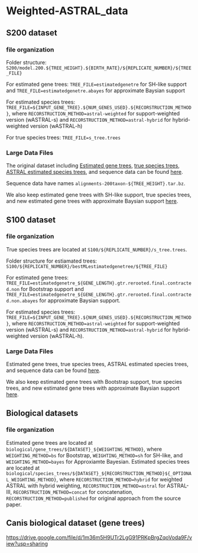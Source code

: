 # Weighted-ASTRAL_data

## S200 dataset
### file organization
Folder structure: `S200/model.200.${TREE_HEIGHT}.${BIRTH_RATE}/${REPLICATE_NUMBER}/${TREE_FILE}`

For estimated gene trees: `TREE_FILE=estimatedgenetre` for SH-like support and `TREE_FILE=estimatedgenetre.abayes` for approximate Baysian support

For estimated species trees: `TREE_FILE=${INPUT_GENE_TREE}.${NUM_GENES_USED}.${RECORSTRUCTION_METHOD}`, where `RECORSTRUCTION_METHOD=astral-weighted` for support-weighted version (wASTRAL-s) and `RECORSTRUCTION_METHOD=astral-hybrid` for hybrid-weighted version (wASTRAL-h)

For true species trees: `TREE_FILE=s_tree.trees`

### Large Data Files
The original dataset including [Estimated gene trees](https://drive.google.com/file/d/0B0lcoFFOYQf8ZmlxM29lekw5VXM/view?resourcekey=0-iOVeb7Vz5fAhwMslx9Oa9Q), [true species trees](https://drive.google.com/file/d/0B0lcoFFOYQf8aE8wUjN5RHVoS1k/view?resourcekey=0-oL3jQh05DFAXSsTIyCdNTA), [ASTRAL estimated species trees](https://drive.google.com/file/d/0B0lcoFFOYQf8cXpVOFVBZi1kcWM/view?resourcekey=0-OFHPG-VPtwUfcmYOC3Jwmw), and sequence data can be found [here](https://sites.google.com/eng.ucsd.edu/datasets/astral/astral-ii).

Sequence data have names `alignments-200taxon-${TREE_HEIGHT}.tar.bz`.

We also keep estimated gene trees with SH-like support, true species trees, and new estimated gene trees with approximate Baysian support [here](https://drive.google.com/file/d/1goWK2IybQQPlCpTB0JLfdDmIuiQMTZz9/view?usp=sharing).

## S100 dataset
### file organization
True species trees are located at `S100/${REPLICATE_NUMBER}/s_tree.trees`.

Folder structure for estiamated trees: `S100/${REPLICATE_NUMBER}/bestMLestimatedgenetree/${TREE_FILE}`

For estimated gene trees: `TREE_FILE=estimatedgenetre_${GENE_LENGTH}.gtr.rerooted.final.contracted.non` for Bootstrap support and `TREE_FILE=estimatedgenetre_${GENE_LENGTH}.gtr.rerooted.final.contracted.non.abayes` for approximate Baysian support.

For estimated species trees: `TREE_FILE=${INPUT_GENE_TREE}.${NUM_GENES_USED}.${RECORSTRUCTION_METHOD}`, where `RECORSTRUCTION_METHOD=astral-weighted` for support-weighted version (wASTRAL-s) and `RECORSTRUCTION_METHOD=astral-hybrid` for hybrid-weighted version (wASTRAL-h).

### Large Data Files
Estimated gene trees, true species trees, ASTRAL estimated species trees, and sequence data can be found [here](https://gitlab.com/esayyari/ASTRALIII/-/blob/master/S101.tar.gz).

We also keep estimated gene trees with Bootstrap support, true species trees, and new estimated gene trees with approximate Baysian support [here](https://drive.google.com/file/d/1KQjBiC9br7CPOqd9ztOq-bx1TKjzX8D4/view?usp=sharing).
## Biological datasets
### file organization
Estimated gene trees are located at `biological/gene_trees/${DATASET}_${WEIGHTING_METHOD}`, where `WEIGHTING_METHOD=bs` for Bootstrap, `WEIGHTING_METHOD=sh` for SH-like, and `WEIGHTING_METHOD=bayes` for Approxiamte Bayesian.
Estimated species trees are located at `biological/species_trees/${DATASET}_${RECORSTRUCTION_METHOD}${_OPTIONAL_WEIGHTING_METHOD}`, where `RECORSTRUCTION_METHOD=hybrid` for weighted ASTRAL with hybrid weighting, `RECORSTRUCTION_METHOD=astral` for ASTRAL-III, `RECORSTRUCTION_METHOD=concat` for concatenation, `RECORSTRUCTION_METHOD=published` for original approach from the source paper.

## Canis biological dataset (gene trees)
https://drive.google.com/file/d/1m36m5H9UTr2LgG91PRKpBrgZqoVoda9F/view?usp=sharing
